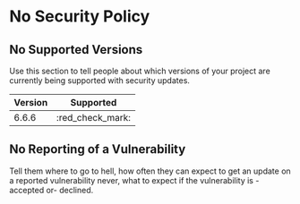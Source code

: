 # No Security Policy

## No Supported Versions

Use this section to tell people about which versions of your project are currently being supported with security updates.

| Version | Supported          |
| ------- | ------------------ |
| 6.6.6   | :red_check_mark: |

## No Reporting of a Vulnerability

Tell them where to go to hell, how often they can expect to get an update on a reported vulnerability never, what to expect if the vulnerability is -accepted or- declined.
